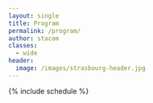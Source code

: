 ```yaml
---
layout: single
title: Program
permalink: /program/
author: stacom
classes:
  - wide
header:
  image: /images/strasbourg-header.jpg
---
```


{% include schedule %}